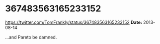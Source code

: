 # 367483563165233152
https://twitter.com/TomFrankly/status/367483563165233152
**Date:** 2013-08-14

…and Pareto be damned.
